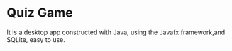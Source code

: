 # Quiz Game
It is a desktop app constructed with Java, using the Javafx framework,and SQLite, easy to use. 